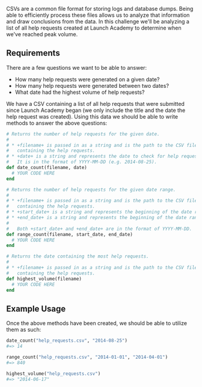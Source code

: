 CSVs are a common file format for storing logs and database dumps. Being able to efficiently process these files allows us to analyze that information and draw conclusions from the data. In this challenge we'll be analyzing a list of all help requests created at Launch Academy to determine when we've reached peak volume.

## Requirements

There are a few questions we want to be able to answer:

* How many help requests were generated on a given date?
* How many help requests were generated between two dates?
* What date had the highest volume of help requests?

We have a CSV containing a list of all help requests that were submitted since Launch Academy began (we only include the title and the date the help request was created). Using this data we should be able to write methods to answer the above questions:

```ruby
# Returns the number of help requests for the given date.
#
# * +filename+ is passed in as a string and is the path to the CSV file
#   containing the help requests.
# * +date+ is a string and represents the date to check for help requests.
#   It is in the format of YYYY-MM-DD (e.g. 2014-08-25).
def date_count(filename, date)
  # YOUR CODE HERE
end

# Returns the number of help requests for the given date range.
#
# * +filename+ is passed in as a string and is the path to the CSV file
#   containing the help requests.
# * +start_date+ is a string and represents the beginning of the date range.
# * +end_date+ is a string and represents the beginning of the date range.
#
#   Both +start_date+ and +end_date+ are in the format of YYYY-MM-DD.
def range_count(filename, start_date, end_date)
  # YOUR CODE HERE
end

# Returns the date containing the most help requests.
#
# * +filename+ is passed in as a string and is the path to the CSV file
#   containing the help requests.
def highest_volume(filename)
  # YOUR CODE HERE
end
```

## Example Usage

Once the above methods have been created, we should be able to utilize them as such:

```ruby
date_count("help_requests.csv", "2014-08-25")
#=> 14

range_count("help_requests.csv", "2014-01-01", "2014-04-01")
#=> 840

highest_volume("help_requests.csv")
#=> "2014-06-17"
```
